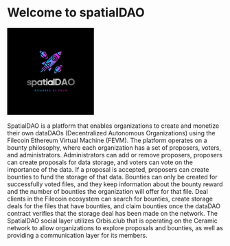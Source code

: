 <h1>
 Welcome to spatialDAO
</h1>

<p>
<img src="./web-interface/public/logo.webp" alt="alt text" width="40%"/>
</p>

SpatialDAO is a platform that enables organizations to create and monetize their own dataDAOs (Decentralized Autonomous Organizations) using the Filecoin Ethereum Virtual Machine (FEVM). The platform operates on a bounty philosophy, where each organization has a set of proposers, voters, and administrators. Administrators can add or remove proposers, proposers can create proposals for data storage, and voters can vote on the importance of the data. If a proposal is accepted, proposers can create bounties to fund the storage of that data. Bounties can only be created for successfully voted files, and they keep information about the bounty reward and the number of bounties the organization will offer for that file. Deal clients in the Filecoin ecosystem can search for bounties, create storage deals for the files that have bounties, and claim bounties once the dataDAO contract verifies that the storage deal has been made on the network. The SpatialDAO social layer utilizes Orbis.club that is operating on the Ceramic network to allow organizations to explore proposals and bounties, as well as providing a communication layer for its members.
